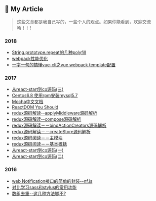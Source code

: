 ## :book: My Article 

> 这些文章都是我自己写的，一些个人的观点。如果你能看到，欢迎交流哈！！!

### 2018
* [String.prototype.repeat的几种polyfill](https://github.com/2json/articles/blob/master/2018/String.prototype.repeat%E7%9A%84%E5%87%A0%E7%A7%8Dpolyfill.md)
* [webpack性能优化](https://github.com/2json/articles/blob/master/2018/webpack%E6%80%A7%E8%83%BD%E4%BC%98%E5%8C%96.md)
* [一字一句的搞懂vue-cli之vue webpack template配置](https://github.com/2json/articles/blob/master/2018/%E4%B8%80%E5%AD%97%E4%B8%80%E5%8F%A5%E7%9A%84%E6%90%9E%E6%87%82vue-cli%E4%B9%8Bvue%20webpack%20template%E9%85%8D%E7%BD%AE.md)
### 2017
* [ 从react-start到co源码(三)](https://github.com/2json/articles/blob/master/2017/%20%E4%BB%8Ereact-start%E5%88%B0co%E6%BA%90%E7%A0%81(%E4%B8%89).md)
* [Centos6.8 使用rpm安装mysql5.7](https://github.com/2json/articles/blob/master/2017/Centos6.8%20%E4%BD%BF%E7%94%A8rpm%E5%AE%89%E8%A3%85mysql5.7.md)
* [Mocha中文文档](https://github.com/2json/articles/blob/master/2017/Mocha%E4%B8%AD%E6%96%87%E6%96%87%E6%A1%A3.md)
* [ReactDOM You Should](https://github.com/2json/articles/blob/master/2017/ReactDOM%20You%20Should.md)
* [redux源码解读--applyMiddleware源码解析](https://github.com/2json/articles/blob/master/2017/redux%E6%BA%90%E7%A0%81%E8%A7%A3%E8%AF%BB--applyMiddleware%E6%BA%90%E7%A0%81%E8%A7%A3%E6%9E%90.md)
* [redux源码解读--compose源码解析](https://github.com/2json/articles/blob/master/2017/redux%E6%BA%90%E7%A0%81%E8%A7%A3%E8%AF%BB--compose%E6%BA%90%E7%A0%81%E8%A7%A3%E6%9E%90.md)
* [redux源码解读－－bindActionCreators源码解析](https://github.com/2json/articles/blob/master/2017/redux%E6%BA%90%E7%A0%81%E8%A7%A3%E8%AF%BB%EF%BC%8D%EF%BC%8DbindActionCreators%E6%BA%90%E7%A0%81%E8%A7%A3%E6%9E%90.md)
* [redux源码解读－－createStore源码解析](https://github.com/2json/articles/blob/master/2017/redux%E6%BA%90%E7%A0%81%E8%A7%A3%E8%AF%BB%EF%BC%8D%EF%BC%8DcreateStore%E6%BA%90%E7%A0%81%E8%A7%A3%E6%9E%90.md)
* [redux源码阅读－－主模块](https://github.com/2json/articles/blob/master/2017/redux%E6%BA%90%E7%A0%81%E9%98%85%E8%AF%BB%EF%BC%8D%EF%BC%8D%E4%B8%BB%E6%A8%A1%E5%9D%97.md)
* [redux源码阅读－－基本概括](https://github.com/2json/articles/blob/master/2017/redux%E6%BA%90%E7%A0%81%E9%98%85%E8%AF%BB%EF%BC%8D%EF%BC%8D%E5%9F%BA%E6%9C%AC%E6%A6%82%E6%8B%AC.md)
* [从react-start到co源码(一)](https://github.com/2json/articles/blob/master/2017/%E4%BB%8Ereact-start%E5%88%B0co%E6%BA%90%E7%A0%81(%E4%B8%80).md)
* [从react-start到co源码(二)](https://github.com/2json/articles/blob/master/2017/%E4%BB%8Ereact-start%E5%88%B0co%E6%BA%90%E7%A0%81(%E4%BA%8C).md)
### 2016
* [web Notification接口的简单的封装--nf.js](https://github.com/2json/articles/blob/master/2016/web%20Notification%E6%8E%A5%E5%8F%A3%E7%9A%84%E7%AE%80%E5%8D%95%E7%9A%84%E5%B0%81%E8%A3%85--nf.js.md)
* [对比学习sass和stylus的常用功能](https://github.com/2json/articles/blob/master/2016/%E5%AF%B9%E6%AF%94%E5%AD%A6%E4%B9%A0sass%E5%92%8Cstylus%E7%9A%84%E5%B8%B8%E7%94%A8%E5%8A%9F%E8%83%BD.md)
* [数组去重--这几种方法够不?](https://github.com/2json/articles/blob/master/2016/%E6%95%B0%E7%BB%84%E5%8E%BB%E9%87%8D--%E8%BF%99%E5%87%A0%E7%A7%8D%E6%96%B9%E6%B3%95%E5%A4%9F%E4%B8%8D%3F.md)
